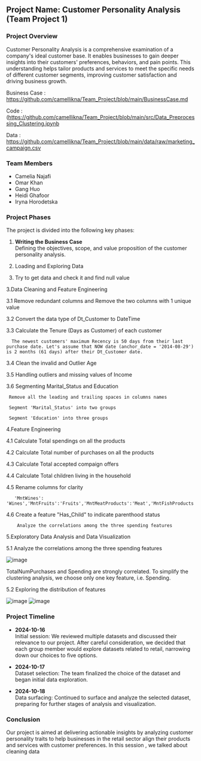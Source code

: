 
## **Project Name: Customer Personality Analysis (Team Project 1)**

### **Project Overview**
Customer Personality Analysis is a comprehensive examination of a company's ideal customer base. It enables businesses to gain deeper insights into their customers' preferences, behaviors, and pain points. This understanding helps tailor products and services to meet the specific needs of different customer segments, improving customer satisfaction and driving business growth.

Business Case : https://github.com/camellikna/Team_Project/blob/main/BusinessCase.md

Code :(https://github.com/camellikna/Team_Project/blob/main/src/Data_Preprocessing_Clustering.ipynb

Data : https://github.com/camellikna/Team_Project/blob/main/data/raw/marketing_campaign.csv

### **Team Members**
- Camelia Najafi
- Omar Khan
- Gang Huo
- Heidi Ghafoor
- Iryna Horodetska

### **Project Phases**
The project is divided into the following key phases:
1. **Writing the Business Case**  
   Defining the objectives, scope, and value proposition of the customer personality analysis.

2. Loading and Exploring Data
3. 
   Try to get data and check it and find null value
   
3.Data Cleaning and Feature Engineering

  3.1 Remove redundant columns and Remove the two columns with 1 unique value
  
  3.2 Convert the data type of Dt_Customer to DateTime
  
  3.3 Calculate the Tenure (Days as Customer) of each customer
  
      The newest customers' maximum Recency is 50 days from their last purchase date. Let's assume that NOW date (anchor_date = '2014-08-29') is 2 months (61 days) after their Dt_Customer date.
      
  3.4 Clean the invalid and Outlier Age
  
  3.5 Handling outliers and missing values of Income
  
  3.6 Segmenting Marital_Status and Education
  
     Remove all the leading and trailing spaces in columns names
     
     Segment 'Marital_Status' into two groups
     
     Segment 'Education' into three groups
     

4.Feature Engineering

  4.1 Calculate Total spendings on all the products
  
  4.2 Calculate Total number of purchases on all the products
  
  4.3 Calculate Total accepted compaign offers
  
  4.4 Calculate Total children living in the household
  
  4.5 Rename columns for clarity
  
       'MntWines': 'Wines','MntFruits':'Fruits','MntMeatProducts':'Meat','MntFishProducts':'Fish','MntSweetProducts':'Sweets','MntGoldProds':'Gold'

  4.6 Create a feature "Has_Child" to indicate parenthood status

        Analyze the correlations among the three spending features

5.Exploratory Data Analysis and Data Visualization

  5.1 Analyze the correlations among the three spending features
  
![image](https://github.com/user-attachments/assets/5c44f908-0ef5-46ea-8a67-f7e931b2555a)

TotalNumPurchases and Spending are strongly correlated. To simplify the clustering analysis, we choose only one key feature, i.e. Spending. 

  5.2 Exploring the distribution of features
  
  ![image](https://github.com/user-attachments/assets/e8044a13-fbaf-450b-ba9d-9c9d8976f77e)
  ![image](https://github.com/user-attachments/assets/e7a15d67-49af-4c39-894d-c35e6d57c7b5)








   




### **Project Timeline**

- **2024-10-16**  
   Initial session: We reviewed multiple datasets and discussed their relevance to our project. After careful consideration, we decided that each group member would explore datasets related to retail, narrowing down our choices to five options.

- **2024-10-17**  
   Dataset selection: The team finalized the choice of the dataset and began initial data exploration.

- **2024-10-18**  
   Data surfacing: Continued to surface and analyze the selected dataset, preparing for further stages of analysis and visualization.

### **Conclusion**
Our project is aimed at delivering actionable insights by analyzing customer personality traits to help businesses in the retail sector align their products and services with customer preferences.
In this session , we talked about cleaning data




